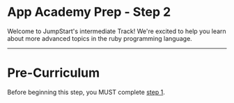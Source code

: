 # App Academy Prep - Step 2

Welcome to JumpStart's intermediate Track! We're excited to help you learn about more advanced topics in the ruby programming language.

---
# Pre-Curriculum

Before beginning this step, you MUST complete [step 1][step1].

[step1]: https://app-academy.gitbooks.io/prep-step-1/content/


<!-- # Suggested Timeline

| Week / Day | Section                                 |
|------------|-----------------------------------------|
| W1D1       | Part 1 **and** Part 2                   |
| W1D2       | Part 3 **and** Part 4                   |
| W1D3       | Problem Set 1                           |
| W1D4       | Problem Set 2                           |
| W1D5 - 7   | Problem set 3 & 4, Practice Assessments |
| W2D1       | Problem Set 5                           |
| W2D2 - 3   | Practice Assessments                    |
| W2D4       | Final Assessment                        | -->
